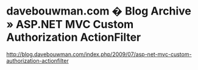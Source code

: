 <!--
id: 443357439
link: http://kevinisom.info/post/443357439/davebouwman-com-blog-archive-asp-net-mvc-custom
slug: davebouwman-com-blog-archive-asp-net-mvc-custom
date: Sat Mar 13 2010 03:15:04 GMT+1300 (NZDT)
raw: {"blog_name":"kevinisom","id":443357439,"post_url":"http://kevinisom.info/post/443357439/davebouwman-com-blog-archive-asp-net-mvc-custom","slug":"davebouwman-com-blog-archive-asp-net-mvc-custom","type":"link","date":"2010-03-12 14:15:04 GMT","timestamp":1268403304,"state":"published","format":"html","reblog_key":"9wQAXzc4","tags":[],"short_url":"http://tmblr.co/Zw68YyQRHZ-","highlighted":[],"feed_item":"http://blog.davebouwman.com/index.php/2009/07/asp-net-mvc-custom-authorization-actionfilter","from_feed_id":"650234","note_count":0,"title":"davebouwman.com  � Blog Archive   » ASP.NET MVC Custom Authorization ActionFilter","url":"http://blog.davebouwman.com/index.php/2009/07/asp-net-mvc-custom-authorization-actionfilter","description":""}
publish: 2010-03-013
tags: 
title: davebouwman.com  � Blog Archive   » ASP.NET MVC Custom Authorization ActionFilter
-->


davebouwman.com  � Blog Archive   » ASP.NET MVC Custom Authorization ActionFilter
=================================================================================

<http://blog.davebouwman.com/index.php/2009/07/asp-net-mvc-custom-authorization-actionfilter>

